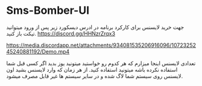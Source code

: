 # Sms-Bomber-UI

جهت خرید لایسنس برای کارکرد برنامه در ادرس دیسکورد زیر پس از ورود میتوانید تیکت باز کنید.
https://discord.gg/HHNzrZrqx3

https://media.discordapp.net/attachments/934081535206916096/1072325245240881192/Demo.mp4

تعدادی لایسنس اینجا میزارم که هر کدوم رو خواستید میتونید یوز بدید اگر کسی قبل شما استفاده نکرده باشه میتونید استفاده کنید.
از هر زمان که وارد لایسنس بشید اون لایسنس روی سیستم شما لاگ شده و در سایر سیستم ها غیر قابل مصرف میشود.
